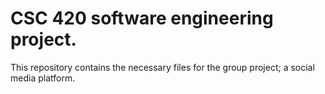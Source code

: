 # CSC 420 software engineering project.

This repository contains the necessary files for the group project; a social media platform.